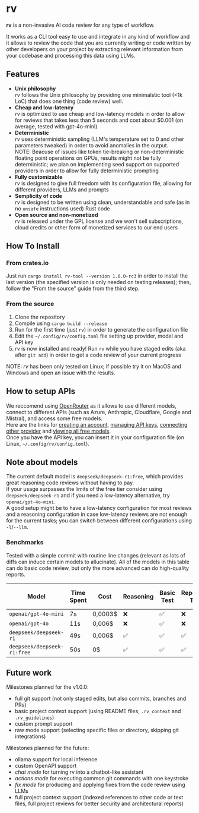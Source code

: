 # rv
**rv** is a non-invasive AI code review for any type of workflow.

It works as a CLI tool easy to use and integrate in any kind of workflow and it allows to review the code that you are currently writing or code written by other developers on your project by extracting relevant information from your codebase and processing this data using LLMs.

## Features

- **Unix philosophy** <br> *rv* follows the Unix philosophy by providing one minimalstic tool (<1k LoC) that does one thing (code review) well.
- **Cheap and low-latency** <br> *rv* is optimized to use cheap and low-latency models in order to allow for reviews that takes less than 5 seconds and cost about $0.001 (on average, tested with gpt-4o-mini)
- **Deterministic** <br> *rv* uses deterministic sampling (LLM's temperature set to 0 and other parameters tweaked) in order to avoid anomalies in the output. <br> NOTE: Beacuse of issues like token tie-breaking or non-deterministic floating point operations on GPUs, results might not be fully deterministic; we plan on implementing seed support on supported providers in order to allow for fully deterministic prompting
- **Fully customizable** <br> *rv* is designed to give full freedom with its configuration file, allowing for different providers, LLMs and prompts
- **Semplicity of code** <br> *rv* is designed to be written using clean, understandable and safe (as in no `unsafe` instructions used) Rust code
- **Open source and non-monetized** <br> *rv* is released under the GPL license and we won't sell subscriptions, cloud credits or other form of monetized services to our end users

## How To Install

### From crates.io

Just run `cargo install rv-tool --version 1.0.0-rc3` in order to install the last version (the specified version is only needed on testing releases); then, follow the "From the source" guide from the third step.

### From the source

1. Clone the repository
2. Compile using `cargo build --release`
3. Run for the first time (just `rv`) in order to generate the configuration file
4. Edit the `~/.config/rv/config.toml` file setting up provider, model and API key
5. *rv* is now installed and ready! Run `rv` while you have staged edits (aka after `git add`) in order to get a code review of your current progress

NOTE: *rv* has been only tested on Linux; if possible try it on MacOS and Windows and open an issue with the results.

## How to setup APIs

We reccomend using [OpenRouter]() as it allows to use different models, connect to different APIs (such as Azure, Anthropic, Cloudflare, Google and Mistral), and access some free models.  
Here are the links for [creating an account](https://openrouter.ai/), [managing API keys](https://openrouter.ai/settings/keys), [connecting other provider](https://openrouter.ai/settings/integrations) and [viewing all free models](https://openrouter.ai/models?max_price=0).  
Once you have the API key, you can insert it in your configuration file (on Linux, `~/.config/rv/config.toml`).    

## Note about models

The current default model is `deepseek/deepseek-r1:free`, which provides great reasoning code reviews without having to pay.   
If your usage surpasses the limits of the free tier consider using `deepseek/deepseek-r1` and if you need a low-latency alternative, try `openai/gpt-4o-mini`.    
A good setup might be to have a low-latency configuration for most reviews and a reasoning configuration in case low-latency reviews are not enough for the current tasks; you can switch between different configurations using `-l`/`--llm`.

### Benchmarks

Tested with a simple commit with routine line changes (relevant as lots of diffs can induce certain models to allucinate).
All of the models in this table can do basic code review, but only the more advanced can do high-quality reports.

| Model    | Time Spent | Cost | Reasoning | Basic Test | Repetition Test | Coding Rating (LiveBench) |
|--|--|--|--|--|--|--|
|`openai/gpt-4o-mini`| 7s | 0,0003$ | ❌ | ✅ | ❌ | <69.29 |
|`openai/gpt-4o`| 11s | 0,006$ | ❌ | ✅ | ❌ | 69.29 |
|`deepseek/deepseek-r1`| 49s | 0,006$ | ✅ | ✅ | ✅ | 76.07 |
|`deepseek/deepseek-r1:free`| 50s | 0$ | ✅ | ✅ | ✅ | 76.07 |

## Future work

Milestones planned for the v1.0.0:
- full git support (not only staged edits, but also commits, branches and PRs)
- basic project context support (using README files, `.rv_context` and `.rv_guidelines`)
- custom prompt support
- raw mode support (selecting specific files or directory, skipping git integrations)

Milestones planned for the future:
- ollama support for local inference
- custom OpenAPI support
- *chat mode* for turning rv into a chatbot-like assistant
- *actions mode* for executing common git commands with one keystroke
- *fix mode* for producing and applying fixes from the code review using LLMs
- full project context support (indexed references to other code or text files, full project reviews for better security and architectural reports)
